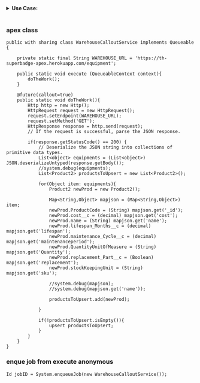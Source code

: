 <details>
<summary> <b> Use Case: </b> </summary>  
<p>
  
---
  
Synchronize Salesforce data with an external system
Implement an Apex class (called WarehouseCalloutService) that implements the queueable interface and makes a callout to the external service used for warehouse inventory management. This service receives updated values in the external system and updates the related records in Salesforce. Before checking this section, enqueue the job at least once to confirm that it's working as expected.

---
  
</p>  
</details>  


<br/>

### apex class

```apex
public with sharing class WarehouseCalloutService implements Queueable {
    
    private static final String WAREHOUSE_URL = 'https://th-superbadge-apex.herokuapp.com/equipment';
    
    public static void execute (QueueableContext context){
        doTheWork();
    }
    
    @future(callout=true)
    public static void doTheWork(){
        Http http = new Http();
        HttpRequest request = new HttpRequest();
        request.setEndpoint(WAREHOUSE_URL);
        request.setMethod('GET');
        HttpResponse response = http.send(request);
        // If the request is successful, parse the JSON response.
        
        if(response.getStatusCode() == 200) {
            // Deserialize the JSON string into collections of primitive data types.
            List<object> equipments = (List<object>) JSON.deserializeUntyped(response.getBody());
            //system.debug(equipments);           
            List<Product2> productsToUpsert = new List<Product2>(); 
            
            for(Object item: equipments){
                Product2 newProd = new Product2();
                
                Map<String,Object> mapjson = (Map<String,Object>) item;
                newProd.ProductCode = (String) mapjson.get('_id');
                newProd.cost__c = (decimal) mapjson.get('cost');
                newProd.name = (String) mapjson.get('name');
                newProd.lifespan_Months__c = (decimal) mapjson.get('lifespan');
                newProd.maintenance_Cycle__c = (decimal) mapjson.get('maintenanceperiod');
                newProd.QuantityUnitOfMeasure = (String) mapjson.get('Quantity');
                newProd.replacement_Part__c = (Boolean) mapjson.get('replacement');
                newProd.stockKeepingUnit = (String) mapjson.get('sku');
                
                //system.debug(mapjson);
                //system.debug(mapjson.get('name'));
                
                productsToUpsert.add(newProd);
                
            }
            
            if(!productsToUpsert.isEmpty()){
                upsert productsToUpsert;                
            }
        }
    }
}
```


### enque job from execute anonymous
```apex
Id jobID = System.enqueueJob(new WarehouseCalloutService());
```


